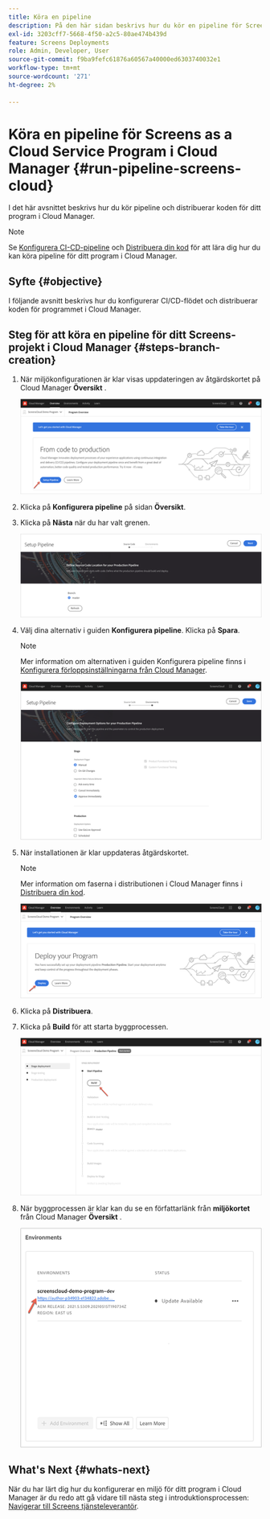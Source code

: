 ```yaml
---
title: Köra en pipeline
description: På den här sidan beskrivs hur du kör en pipeline för Screens som ett Cloud Service-projekt i Cloud Manager.
exl-id: 3203cff7-5668-4f50-a2c5-80ae474b439d
feature: Screens Deployments
role: Admin, Developer, User
source-git-commit: f9ba9fefc61876a60567a40000ed6303740032e1
workflow-type: tm+mt
source-wordcount: '271'
ht-degree: 2%

---
```


# Köra en pipeline för Screens as a Cloud Service Program i Cloud Manager {#run-pipeline-screens-cloud}

I det här avsnittet beskrivs hur du kör pipeline och distribuerar koden för ditt program i Cloud Manager.

>[!NOTE]
>Se [Konfigurera CI-CD-pipeline](https://experienceleague.adobe.com/docs/experience-manager-cloud-service/content/implementing/using-cloud-manager/cicd-pipelines/configuring-production-pipelines.html) och [Distribuera din kod](https://experienceleague.adobe.com/docs/experience-manager-cloud-service/content/implementing/using-cloud-manager/deploy-code.html) för att lära dig hur du kan köra pipeline för ditt program i Cloud Manager.

## Syfte {#objective}

I följande avsnitt beskrivs hur du konfigurerar CI/CD-flödet och distribuerar koden för programmet i Cloud Manager.

## Steg för att köra en pipeline för ditt Screens-projekt i Cloud Manager {#steps-branch-creation}

1. När miljökonfigurationen är klar visas uppdateringen av åtgärdskortet på Cloud Manager **Översikt** .

   ![bild](/help/screens-cloud/assets/onboarding/add-environ3.png)

1. Klicka på **Konfigurera pipeline** på sidan **Översikt**.

1. Klicka på **Nästa** när du har valt grenen.

   ![bild](/help/screens-cloud/assets/onboarding/run-pipeline1.png)

1. Välj dina alternativ i guiden **Konfigurera pipeline**. Klicka på **Spara**.

   >[!NOTE]
   >Mer information om alternativen i guiden Konfigurera pipeline finns i [Konfigurera förloppsinställningarna från Cloud Manager](https://experienceleague.adobe.com/docs/experience-manager-cloud-service/content/implementing/using-cloud-manager/cicd-pipelines/configuring-production-pipelines.html).

   ![bild](/help/screens-cloud/assets/onboarding/run-pipeline2-a.png)

1. När installationen är klar uppdateras åtgärdskortet.

   >[!NOTE]
   >Mer information om faserna i distributionen i Cloud Manager finns i [Distribuera din kod](https://experienceleague.adobe.com/docs/experience-manager-cloud-service/content/implementing/using-cloud-manager/deploy-code.html).

   ![bild](/help/screens-cloud/assets/onboarding/run-pipeline3.png)

1. Klicka på **Distribuera**.

1. Klicka på **Build** för att starta byggprocessen.

   ![bild](/help/screens-cloud/assets/onboarding/run-pipeline4.png)

1. När byggprocessen är klar kan du se en författarlänk från **miljökortet** från Cloud Manager **Översikt** .

   ![bild](/help/screens-cloud/assets/onboarding/run-pipeline5.png)

## What&#39;s Next {#whats-next}

När du har lärt dig hur du konfigurerar en miljö för ditt program i Cloud Manager är du redo att gå vidare till nästa steg i introduktionsprocessen: [Navigerar till Screens tjänsteleverantör](/help/screens-cloud/configuring/navigating-to-screens-services-provider.md).
